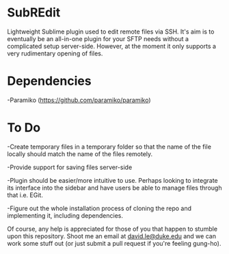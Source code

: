 SubREdit
========

Lightweight Sublime plugin used to edit remote files via SSH. It's aim is to eventually be an all-in-one plugin for your SFTP needs without a complicated setup server-side. However, at the moment it only supports a very rudimentary opening of files.

Dependencies
============
-Paramiko (https://github.com/paramiko/paramiko)

To Do
=====
-Create temporary files in a temporary folder so that the name of the file locally should match the name of the files remotely.

-Provide support for saving files server-side

-Plugin should be easier/more intuitive to use. Perhaps looking to integrate its interface into the sidebar and have users be able to manage files through that i.e. EGit.

-Figure out the whole installation process of cloning the repo and implementing it, including dependencies.

Of course, any help is appreciated for those of you that happen to stumble upon this repository. Shoot me an email at david.le@duke.edu and we can work some stuff out (or just submit a pull request if you're feeling gung-ho).
